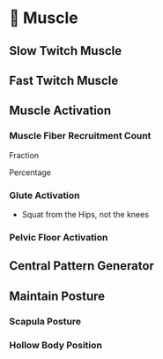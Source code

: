 # 💜 <anima>Muscle</anima>

## Slow Twitch Muscle

## Fast Twitch Muscle

## Muscle Activation

### Muscle Fiber Recruitment Count

Fraction

Percentage

### Glute Activation

- Squat from the Hips, not the knees

### Pelvic Floor Activation

## Central Pattern Generator

## Maintain Posture

### Scapula Posture

### Hollow Body Position
